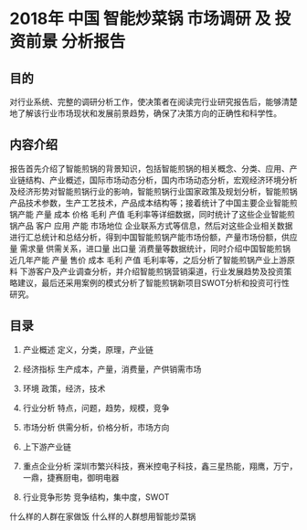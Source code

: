 # 2018年 中国 智能炒菜锅 市场调研 及 投资前景 分析报告


## 目的
对行业系统、完整的调研分析工作，使决策者在阅读完行业研究报告后，能够清楚地了解该行业市场现状和发展前景趋势，确保了决策方向的正确性和科学性。

## 内容介绍
报告首先介绍了智能煎锅的背景知识，包括智能煎锅的相关概念、分类、应用、产业链结构、产业概述，国际市场动态分析，国内市场动态分析，宏观经济环境分析及经济形势对智能煎锅行业的影响，智能煎锅行业国家政策及规划分析，智能煎锅产品技术参数，生产工艺技术，产品成本结构等；接着统计了中国主要企业智能煎锅产能 产量 成本 价格 毛利 产值 毛利率等详细数据，同时统计了这些企业智能煎锅产品 客户 应用 产能 市场地位 企业联系方式等信息，然后对这些企业相关数据进行汇总统计和总结分析，得到中国智能煎锅产能市场份额，产量市场份额，供应量 需求量 供需关系，进口量 出口量 消费量等数据统计，同时介绍中国智能煎锅近几年产能 产量 售价 成本 毛利 产值 毛利率等，之后分析了智能煎锅产业上游原料 下游客户及产业调查分析，并介绍智能煎锅营销渠道，行业发展趋势及投资策略建议，最后还采用案例的模式分析了智能煎锅新项目SWOT分析和投资可行性研究。

## 目录
1. 产业概述
定义，分类，原理，产业链

2. 经济指标
生产成本，产量，消费量，产供销需市场

3. 环境
政策，经济，技术

4. 行业分析
特点，问题，趋势，规模，竞争

5. 市场分析
供需分析，价格分析，市场方向

6. 上下游产业链

7. 重点企业分析
深圳市繁兴科技，赛米控电子科技，鑫三星热能，翔鹰，万宁，一鼎，捷赛厨电，御明电器

8. 行业竞争形势
竞争结构，集中度，SWOT


什么样的人群在家做饭
什么样的人群想用智能炒菜锅





